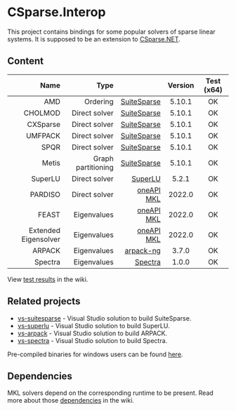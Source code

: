 # CSparse.Interop

This project contains bindings for some popular solvers of sparse linear systems. It is supposed to be an extension to [CSparse.NET](https://github.com/wo80/CSparse.NET).

## Content

| Name      | Type |          | Version | Test (x64) |
|----------:|-----:|---------:|:-------:|:----------:|
| AMD     | Ordering      | [SuiteSparse](https://github.com/DrTimothyAldenDavis/SuiteSparse) | 5.10.1 | OK |
| CHOLMOD | Direct solver | [SuiteSparse](https://github.com/DrTimothyAldenDavis/SuiteSparse) | 5.10.1 | OK |
| CXSparse | Direct solver | [SuiteSparse](https://github.com/DrTimothyAldenDavis/SuiteSparse) | 5.10.1 | OK |
| UMFPACK | Direct solver | [SuiteSparse](https://github.com/DrTimothyAldenDavis/SuiteSparse) | 5.10.1 | OK |
| SPQR    | Direct solver | [SuiteSparse](https://github.com/DrTimothyAldenDavis/SuiteSparse) | 5.10.1 | OK |
| Metis   | Graph partitioning | [SuiteSparse](https://github.com/DrTimothyAldenDavis/SuiteSparse) | 5.10.1 | OK |
| SuperLU | Direct solver | [SuperLU](https://github.com/xiaoyeli/superlu) | 5.2.1 | OK |
| PARDISO | Direct solver | [oneAPI MKL](https://www.intel.com/content/www/us/en/develop/documentation/onemkl-developer-reference-c/top/sparse-solver-routines/onemkl-pardiso-parallel-direct-sparse-solver-iface.html) | 2022.0 | OK |
| FEAST   | Eigenvalues   | [oneAPI MKL](https://www.intel.com/content/www/us/en/develop/documentation/onemkl-developer-reference-fortran/top/extended-eigensolver-routines/ext-eigensolve-ifaces-for-eigenval-within-interval/extended-eigensolver-predefined-interfaces.html) | 2022.0 | OK |
| Extended Eigensolver | Eigenvalues   | [oneAPI MKL](https://www.intel.com/content/www/us/en/develop/documentation/onemkl-developer-reference-fortran/top/extended-eigensolver-routines/extended-eigensolver-interfaces/ext-eigensolve-ifaces-find-large-small-eigenvalues.html) | 2022.0 | OK |
| ARPACK  | Eigenvalues   | [arpack-ng](https://github.com/opencollab/arpack-ng) | 3.7.0 | OK |
| Spectra  | Eigenvalues   | [Spectra](https://github.com/yixuan/spectra) | 1.0.0 | OK |

View [test results](https://github.com/wo80/csparse-interop/wiki/Test-Results) in the wiki.

## Related projects

* [vs-suitesparse](https://github.com/wo80/vs-suitesparse/) - Visual Studio solution to build SuiteSparse.
* [vs-superlu](https://github.com/wo80/vs-superlu/) - Visual Studio solution to build SuperLU.
* [vs-arpack](https://github.com/wo80/vs-arpack/) - Visual Studio solution to build ARPACK.
* [vs-spectra](https://github.com/wo80/vs-spectra/) - Visual Studio solution to build Spectra.

Pre-compiled binaries for windows users can be found [here](http://wo80.bplaced.net/math/packages.html).

## Dependencies

MKL solvers depend on the corresponding runtime to be present. Read more about those [dependencies](https://github.com/wo80/csparse-interop/wiki/Dependencies) in the wiki.
